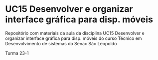 # UC15 Desenvolver e organizar interface gráfica para disp. móveis

Repositório com materiais da aula da disciplina UC15 Desenvolver e organizar interface gráfica para disp. móveis do curso Técnico em Desenvolvimento de sistemas do Senac São Leopoldo

Turma 23-1
